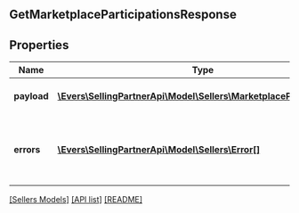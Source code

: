 ## GetMarketplaceParticipationsResponse

## Properties

Name | Type | Description | Notes
------------ | ------------- | ------------- | -------------
**payload** | [**\Evers\SellingPartnerApi\Model\Sellers\MarketplaceParticipation[]**](MarketplaceParticipation.md) | List of marketplace participations. | [optional]
**errors** | [**\Evers\SellingPartnerApi\Model\Sellers\Error[]**](Error.md) | A list of error responses returned when a request is unsuccessful. | [optional]

[[Sellers Models]](../) [[API list]](../../Api) [[README]](../../../README.md)

